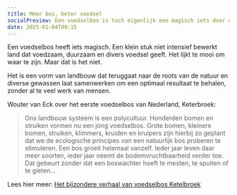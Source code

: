 ```yaml
---
title: Meer bos, beter voedsel
socialPreview: Een voedselbos is toch eigenlijk een magisch iets door de ogen van de 21ste eeuw?
date: 2025-01-04T09:15
---
```


Een voedselbos heeft iets magisch. Een klein stuk niet intensief bewerkt land dat voedzaam, duurzaam en divers voedsel geeft. Het lijkt te mooi om waar te zijn. Maar dat is het niet. 

Het is een vorm van landbouw dat teruggaat naar de roots van de natuur en diverse gewassen laat samenwerken om een optimaal resultaat te behalen, zonder al te veel werk van mensen.

Wouter van Eck over het eerste voedselbos van Nederland, Keterbroek:

> Ons landbouw systeem is een polycultuur. Honderden bomen en struiken vormen nu een jong voedselbos. Grote bomen, kleinere bomen, struiken, klimmers, kruiden en kruipers zijn hierbij zo geplant dat we de ecologische principes van een natuurlijk bos proberen te stimuleren. Een bos groeit helemaal vanzelf. Ieder jaar leven daar meer soorten, ieder jaar neemt de bodemvruchtbaarheid verder toe. Dat gebeurt zonder dat een boswachter hoeft te mesten, te spuiten of te gieten…

Lees hier meer: [Het bijzondere verhaal van voedselbos Ketelbroek](https://groenvandaag.nl/het-bijzondere-verhaal-van-voedselbos-ketelbroek/)